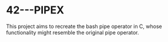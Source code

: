 # 42---PIPEX
This project aims to recreate the bash pipe operator in C, whose functionality might resemble the original pipe operator.
